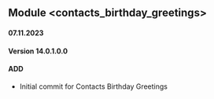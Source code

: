 ## Module <contacts_birthday_greetings>

#### 07.11.2023
#### Version 14.0.1.0.0
#### ADD
- Initial commit for Contacts Birthday Greetings
